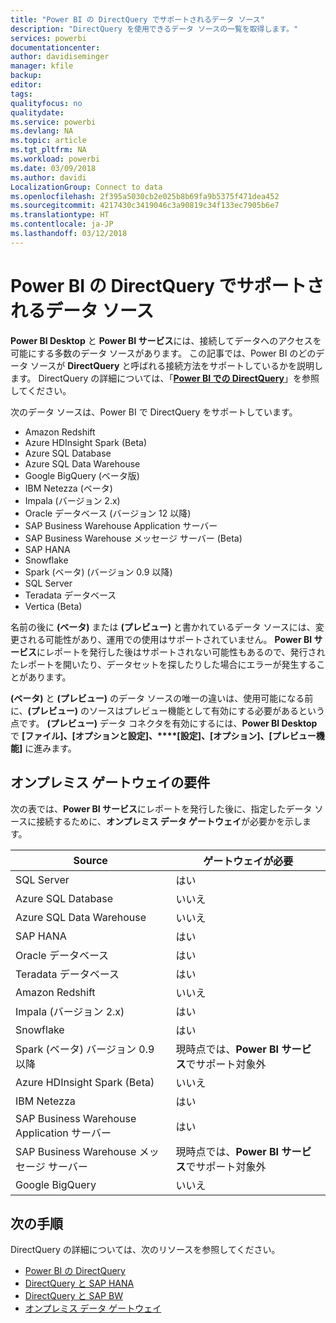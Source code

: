 ```yaml
---
title: "Power BI の DirectQuery でサポートされるデータ ソース"
description: "DirectQuery を使用できるデータ ソースの一覧を取得します。"
services: powerbi
documentationcenter: 
author: davidiseminger
manager: kfile
backup: 
editor: 
tags: 
qualityfocus: no
qualitydate: 
ms.service: powerbi
ms.devlang: NA
ms.topic: article
ms.tgt_pltfrm: NA
ms.workload: powerbi
ms.date: 03/09/2018
ms.author: davidi
LocalizationGroup: Connect to data
ms.openlocfilehash: 2f395a5030cb2e025b8b69fa9b5375f471dea452
ms.sourcegitcommit: 4217430c3419046c3a90819c34f133ec7905b6e7
ms.translationtype: HT
ms.contentlocale: ja-JP
ms.lasthandoff: 03/12/2018
---
```

# <a name="data-sources-supported-by-directquery-in-power-bi"></a>Power BI の DirectQuery でサポートされるデータ ソース
**Power BI Desktop** と **Power BI サービス**には、接続してデータへのアクセスを可能にする多数のデータ ソースがあります。 この記事では、Power BI のどのデータ ソースが **DirectQuery** と呼ばれる接続方法をサポートしているかを説明します。 DirectQuery の詳細については、「[**Power BI での DirectQuery**](desktop-directquery-about.md)」を参照してください。

次のデータ ソースは、Power BI で DirectQuery をサポートしています。

* Amazon Redshift
* Azure HDInsight Spark (Beta)
* Azure SQL Database
* Azure SQL Data Warehouse
* Google BigQuery (ベータ版)
* IBM Netezza (ベータ)
* Impala (バージョン 2.x)
* Oracle データベース (バージョン 12 以降)
* SAP Business Warehouse Application サーバー
* SAP Business Warehouse メッセージ サーバー (Beta)
* SAP HANA
* Snowflake
* Spark (ベータ) (バージョン 0.9 以降)
* SQL Server
* Teradata データベース
* Vertica (Beta)

名前の後に **(ベータ)** または **(プレビュー)** と書かれているデータ ソースには、変更される可能性があり、運用での使用はサポートされていません。 **Power BI サービス**にレポートを発行した後はサポートされない可能性もあるので、発行されたレポートを開いたり、データセットを探したりした場合にエラーが発生することがあります。

**(ベータ)** と **(プレビュー)** のデータ ソースの唯一の違いは、使用可能になる前に、**(プレビュー)** のソースはプレビュー機能として有効にする必要があるという点です。 **(プレビュー)** データ コネクタを有効にするには、**Power BI Desktop** で **[ファイル]、[オプションと設定]、****[設定]、[オプション]、[プレビュー機能]** に進みます。

## <a name="on-premises-gateway-requirements"></a>オンプレミス ゲートウェイの要件
次の表では、**Power BI サービス**にレポートを発行した後に、指定したデータ ソースに接続するために、**オンプレミス データ ゲートウェイ**が必要かを示します。

| Source | ゲートウェイが必要 |
| --- | --- |
| SQL Server |はい |
| Azure SQL Database |いいえ |
| Azure SQL Data Warehouse |いいえ |
| SAP HANA |はい |
| Oracle データベース |はい |
| Teradata データベース |はい |
| Amazon Redshift |いいえ |
| Impala (バージョン 2.x) |はい |
| Snowflake |はい |
| Spark (ベータ) バージョン 0.9 以降 |現時点では、**Power BI サービス**でサポート対象外 |
| Azure HDInsight Spark (Beta) |いいえ |
| IBM Netezza |はい |
| SAP Business Warehouse Application サーバー |はい |
| SAP Business Warehouse メッセージ サーバー |現時点では、**Power BI サービス**でサポート対象外 |
| Google BigQuery |いいえ |


## <a name="next-steps"></a>次の手順
DirectQuery の詳細については、次のリソースを参照してください。

* [Power BI の DirectQuery](desktop-directquery-about.md)
* [DirectQuery と SAP HANA](desktop-directquery-sap-hana.md)
* [DirectQuery と SAP BW](desktop-directquery-sap-bw.md)
* [オンプレミス データ ゲートウェイ](service-gateway-onprem.md)

